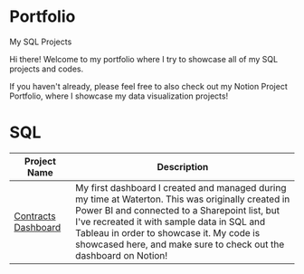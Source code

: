 # Portfolio
My SQL Projects

Hi there!
Welcome to my portfolio where I try to showcase all of my SQL projects and codes.

If you haven't already, please feel free to also check out my Notion Project Portfolio, where I showcase my data visualization projects!

# SQL

| Project Name  | Description |
| ------------- | ------------- |
| [Contracts Dashboard](https://github.com/lardcheng/Contracts-Code)| My first dashboard I created and managed during my time at Waterton. This was originally created in Power BI and connected to a Sharepoint list, but I've recreated it with sample data in SQL and Tableau in order to showcase it. My code is showcased here, and make sure to check out the dashboard on Notion!  |
